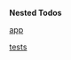 **Nested Todos**



[app](https://nested-todos-app.glitch.me/)


[tests](/tests/test-runner.html#/root/all)

